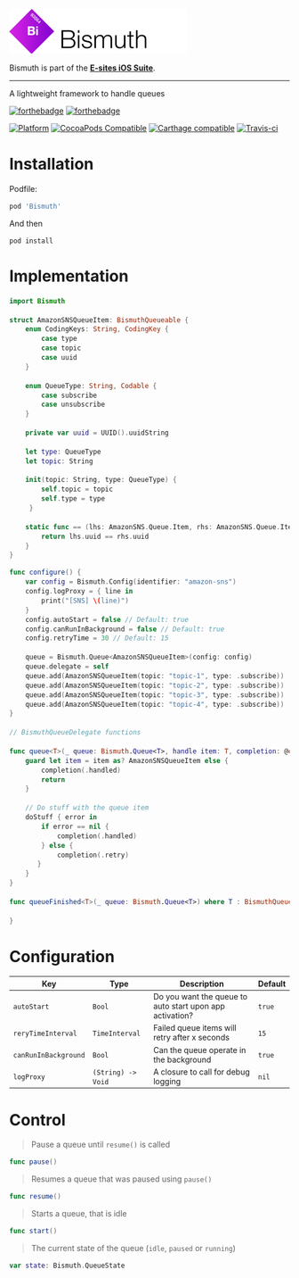![Bismuth](Assets/logo.png)

Bismuth is part of the **[E-sites iOS Suite](https://github.com/e-sites/iOS-Suite)**.

---

A lightweight framework to handle queues

[![forthebadge](http://forthebadge.com/images/badges/made-with-swift.svg)](http://forthebadge.com) [![forthebadge](http://forthebadge.com/images/badges/built-with-swag.svg)](http://forthebadge.com)

[![Platform](https://img.shields.io/cocoapods/p/Bismuth.svg?style=flat)](http://cocoadocs.org/docsets/Palladium)
[![CocoaPods Compatible](https://img.shields.io/cocoapods/v/Bismuth.svg)](https://cocoapods.org/pods/Bismuth)
[![Carthage compatible](https://img.shields.io/badge/Carthage-compatible-4BC51D.svg?style=flat)](https://github.com/Carthage/Carthage)
[![Travis-ci](https://travis-ci.com/e-sites/Bismuth.svg?branch=master)](https://travis-ci.com/e-sites/Bismuth)


# Installation

Podfile:

```ruby
pod 'Bismuth'
```

And then

```
pod install
```

# Implementation

```swift
import Bismuth

struct AmazonSNSQueueItem: BismuthQueueable {
    enum CodingKeys: String, CodingKey {
        case type
        case topic
        case uuid
    }
    
    enum QueueType: String, Codable {
        case subscribe
        case unsubscribe
    }

    private var uuid = UUID().uuidString

    let type: QueueType
    let topic: String

    init(topic: String, type: QueueType) {
        self.topic = topic
        self.type = type
     }

    static func == (lhs: AmazonSNS.Queue.Item, rhs: AmazonSNS.Queue.Item) -> Bool {
        return lhs.uuid == rhs.uuid
    }
}
```

```swift
func configure() {
	var config = Bismuth.Config(identifier: "amazon-sns")
	config.logProxy = { line in
	    print("[SNS] \(line)")
	}
	config.autoStart = false // Default: true
	config.canRunInBackground = false // Default: true
	config.retryTime = 30 // Default: 15
	
	queue = Bismuth.Queue<AmazonSNSQueueItem>(config: config)
	queue.delegate = self
	queue.add(AmazonSNSQueueItem(topic: "topic-1", type: .subscribe))
	queue.add(AmazonSNSQueueItem(topic: "topic-2", type: .subscribe))
	queue.add(AmazonSNSQueueItem(topic: "topic-3", type: .subscribe))
	queue.add(AmazonSNSQueueItem(topic: "topic-4", type: .subscribe))
}

// BismuthQueueDelegate functions

func queue<T>(_ queue: Bismuth.Queue<T>, handle item: T, completion: @escaping (Bismuth.HandleResult) -> Void) where T : BismuthQueueable {
	guard let item = item as? AmazonSNSQueueItem else {
        completion(.handled)
        return
    }
    
    // Do stuff with the queue item
    doStuff { error in 
    	if error == nil {
    	    completion(.handled)
    	} else {
    	    completion(.retry)
       }    	
    }
}

func queueFinished<T>(_ queue: Bismuth.Queue<T>) where T : BismuthQueueable {

}
```

# Configuration

|Key|Type|Description|Default|
|---|---|---|---|
|`autoStart`|`Bool`|Do you want the queue to auto start upon app activation?|`true`|
|`reryTimeInterval`|`TimeInterval`|Failed queue items will retry after x seconds|`15`|
|`canRunInBackground`|`Bool`|Can the queue operate in the background|`true`|
|`logProxy`|`(String) -> Void`|A closure to call for debug logging|`nil`|

# Control

> Pause a queue until `resume()` is called
 
```swift
func pause()
```

> Resumes a queue that was paused using `pause()`
 
```swift
func resume()
```

> Starts a queue, that is idle
 
```swift
func start()
```

> The current state of the queue (`idle`, `paused` or `running`)
 
```swift
var state: Bismuth.QueueState
```

